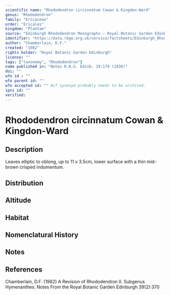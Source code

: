 ```yaml
---
scientific name: "Rhododendron circinnatum Cowan & Kingdon-Ward"
genus: "Rhododendron"
family: "Ericaceae"
order: "Ericales"
kingdom: "Plantae"
source: "Edinburgh Rhododendron Monographs – Royal Botanic Garden Edinburgh"
identifier: "https://data.rbge.org.uk/service/factsheets/Edinburgh_Rhododendron_Monographs.xhtml"
author: "Chamberlain, D.F."
created: "1982"
rights holder: "Royal Botanic Garden Edinburgh"
license: ""
tags: ["taxonomy", "Rhododendron"]
name published in: "Notes R.B.G. Edinb. 19:179 (1936)"
doi: ""
wfo id : ""
wfo parent id: ""
wfo accepted id: "" #if synonym probably needs to be archived.                      
ipni id: ""
verified:
---
```


                       

# Rhododendron circinnatum Cowan & Kingdon-Ward

## Description
Leaves elliptic to oblong, up to 11 x 3.5cm, lower surface with a thin mid-brown crisped indumentum.

## Distribution


## Altitude


## Habitat


## Nomenclatural History

                       
## Notes


## References

Chamberlain, D.F. (1982) A Revision of Rhododendron II. Subgenus Hymenanthes. Notes From the Royal Botanic Garden Edinburgh 39(2):370
